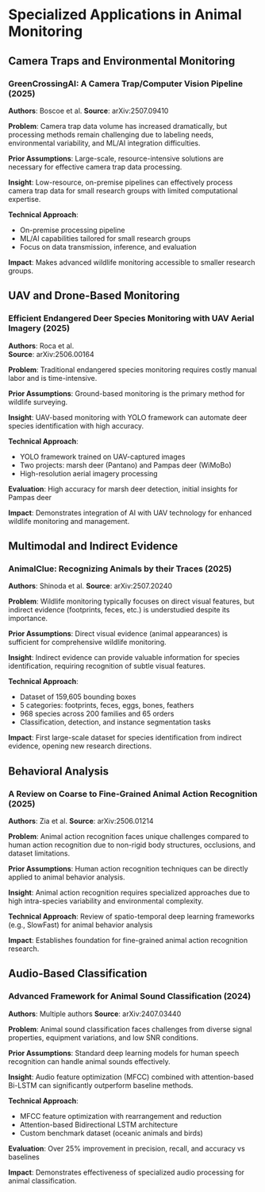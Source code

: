# Specialized Applications in Animal Monitoring

## Camera Traps and Environmental Monitoring

### GreenCrossingAI: A Camera Trap/Computer Vision Pipeline (2025)
**Authors**: Boscoe et al.
**Source**: arXiv:2507.09410

**Problem**: Camera trap data volume has increased dramatically, but processing methods remain challenging due to labeling needs, environmental variability, and ML/AI integration difficulties.

**Prior Assumptions**: Large-scale, resource-intensive solutions are necessary for effective camera trap data processing.

**Insight**: Low-resource, on-premise pipelines can effectively process camera trap data for small research groups with limited computational expertise.

**Technical Approach**: 
- On-premise processing pipeline
- ML/AI capabilities tailored for small research groups
- Focus on data transmission, inference, and evaluation

**Impact**: Makes advanced wildlife monitoring accessible to smaller research groups.

## UAV and Drone-Based Monitoring

### Efficient Endangered Deer Species Monitoring with UAV Aerial Imagery (2025)
**Authors**: Roca et al.  
**Source**: arXiv:2506.00164

**Problem**: Traditional endangered species monitoring requires costly manual labor and is time-intensive.

**Prior Assumptions**: Ground-based monitoring is the primary method for wildlife surveying.

**Insight**: UAV-based monitoring with YOLO framework can automate deer species identification with high accuracy.

**Technical Approach**:
- YOLO framework trained on UAV-captured images
- Two projects: marsh deer (Pantano) and Pampas deer (WiMoBo)
- High-resolution aerial imagery processing

**Evaluation**: High accuracy for marsh deer detection, initial insights for Pampas deer

**Impact**: Demonstrates integration of AI with UAV technology for enhanced wildlife monitoring and management.

## Multimodal and Indirect Evidence

### AnimalClue: Recognizing Animals by their Traces (2025)
**Authors**: Shinoda et al.
**Source**: arXiv:2507.20240

**Problem**: Wildlife monitoring typically focuses on direct visual features, but indirect evidence (footprints, feces, etc.) is understudied despite its importance.

**Prior Assumptions**: Direct visual evidence (animal appearances) is sufficient for comprehensive wildlife monitoring.

**Insight**: Indirect evidence can provide valuable information for species identification, requiring recognition of subtle visual features.

**Technical Approach**:
- Dataset of 159,605 bounding boxes
- 5 categories: footprints, feces, eggs, bones, feathers
- 968 species across 200 families and 65 orders
- Classification, detection, and instance segmentation tasks

**Impact**: First large-scale dataset for species identification from indirect evidence, opening new research directions.

## Behavioral Analysis

### A Review on Coarse to Fine-Grained Animal Action Recognition (2025)
**Authors**: Zia et al.
**Source**: arXiv:2506.01214

**Problem**: Animal action recognition faces unique challenges compared to human action recognition due to non-rigid body structures, occlusions, and dataset limitations.

**Prior Assumptions**: Human action recognition techniques can be directly applied to animal behavior analysis.

**Insight**: Animal action recognition requires specialized approaches due to high intra-species variability and environmental complexity.

**Technical Approach**: Review of spatio-temporal deep learning frameworks (e.g., SlowFast) for animal behavior analysis

**Impact**: Establishes foundation for fine-grained animal action recognition research.

## Audio-Based Classification

### Advanced Framework for Animal Sound Classification (2024)  
**Authors**: Multiple authors
**Source**: arXiv:2407.03440

**Problem**: Animal sound classification faces challenges from diverse signal properties, equipment variations, and low SNR conditions.

**Prior Assumptions**: Standard deep learning models for human speech recognition can handle animal sounds effectively.

**Insight**: Audio feature optimization (MFCC) combined with attention-based Bi-LSTM can significantly outperform baseline methods.

**Technical Approach**:
- MFCC feature optimization with rearrangement and reduction
- Attention-based Bidirectional LSTM architecture
- Custom benchmark dataset (oceanic animals and birds)

**Evaluation**: Over 25% improvement in precision, recall, and accuracy vs baselines

**Impact**: Demonstrates effectiveness of specialized audio processing for animal classification.